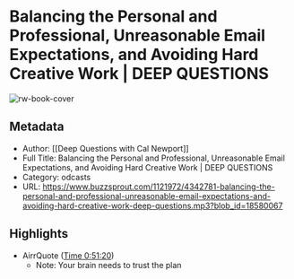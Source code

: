 # Balancing the Personal and Professional, Unreasonable Email Expectations, and Avoiding Hard Creative Work | DEEP QUESTIONS

![rw-book-cover](https://readwise-assets.s3.amazonaws.com/static/images/article3.5c705a01b476.png)

## Metadata
- Author: [[Deep Questions with Cal Newport]]
- Full Title: Balancing the Personal and Professional, Unreasonable Email Expectations, and Avoiding Hard Creative Work | DEEP QUESTIONS
- Category: odcasts
- URL: https://www.buzzsprout.com/1121972/4342781-balancing-the-personal-and-professional-unreasonable-email-expectations-and-avoiding-hard-creative-work-deep-questions.mp3?blob_id=18580067

## Highlights
- AirrQuote ([Time 0:51:20](https://www.airr.io/quote/5f3724a0a7c7e0da4e99a887))
    - Note: Your brain needs to trust the plan
